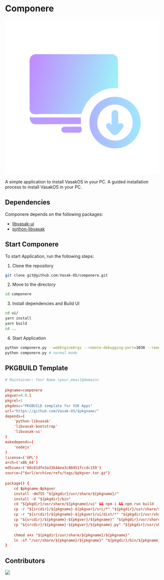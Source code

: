 # Componere


![Logo](./icon.svg)

A simple application to install VasakOS in your PC. A guided installation process to install VasakOS in your PC.

## Dependencies

Componere depends on the following packages:

* [libvasak-ui](https://github.com/Vasak-OS/PKGBUILDS/blob/main/libvasak-ui/PKGBUILD)
* [python-libvasak](https://github.com/Vasak-OS/PKGBUILDS/blob/main/python-libvasak/PKGBUILD)

## Start Componere

To start Application, run the following steps:

1. Clone the repository

```bash
git clone git@github.com:Vasak-OS/componere.git
```

2. Move to the directory

```bash
cd componere
```

3. Install dependencies and Build UI

```bash
cd ui/
yarn install
yarn build
cd ..
```

4. Start Application

```bash
python componere.py --webEngineArgs --remote-debugging-port=3030 --remote-allow-origins=http://127.0.0.1:3030 # --debug
python componere.py # normal mode
```

## PKGBUILD Template

```conf
# Maintainer: Your Name <your_email@domain>

pkgname=componere
pkgver=0.0.1
pkgrel=1
pkgdesc="PKGBUILD template for VSK Apps"
url="https://github.com/Vasak-OS/$pkgname/"
depends=(
    'python-libvasak'
    'libvasak-bootstrap'
    'libvasak-ui'
)
makedepends=(
    'nodejs'
)
license=('GPL')
arch=('x86_64')
md5sums=('68c81dfe3a33b44ea3c88451fccdc159')
source=("$url/archive/refs/tags/$pkgver.tar.gz")

package() {
    cd $pkgname-$pkgver
    install -dm755 "${pkgdir}/usr/share/${pkgname}/"
    install -d "${pkgdir}/bin"
    cd "${pkgdir}/usr/share/${pkgname}/ui" && npm i && npm run build
    cp -r "${srcdir}/${pkgname}-${pkgver}/src/*" "${pkgdir}/usr/share/${pkgname}/src/"
    cp -r "${srcdir}/${pkgname}-${pkgver}/ui/dist/*" "${pkgdir}/usr/share/${pkgname}/ui/dist/"
    cp "${srcdir}/${pkgname}-${pkgver}/${pkgname}" "${pkgdir}/usr/share/${pkgname}/"
    cp "${srcdir}/${pkgname}-${pkgver}/${pkgname}.py" "${pkgdir}/usr/share/${pkgname}/"
    
    chmod a+x "${pkgdir}/usr/share/${pkgname}/${pkgname}"
    ln -sf "/usr/share/${pkgname}/${pkgname}" "${pkgdir}/bin/${pkgname}"
}
```

## Contributors

<a href="https://github.com/vasak-os/componere/graphs/contributors">
  <img src="https://contrib.rocks/image?repo=vasak-os/componere" />
</a>